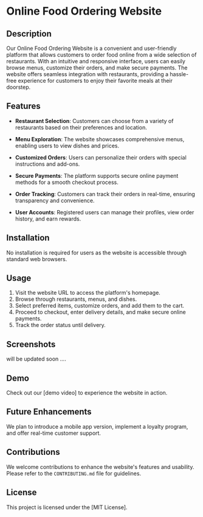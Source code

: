 # Online Food Ordering Website

## Description

Our Online Food Ordering Website is a convenient and user-friendly platform that allows customers to order food online from a wide selection of restaurants. With an intuitive and responsive interface, users can easily browse menus, customize their orders, and make secure payments. The website offers seamless integration with restaurants, providing a hassle-free experience for customers to enjoy their favorite meals at their doorstep.

## Features

- **Restaurant Selection**: Customers can choose from a variety of restaurants based on their preferences and location.

- **Menu Exploration**: The website showcases comprehensive menus, enabling users to view dishes and prices.

- **Customized Orders**: Users can personalize their orders with special instructions and add-ons.

- **Secure Payments**: The platform supports secure online payment methods for a smooth checkout process.

- **Order Tracking**: Customers can track their orders in real-time, ensuring transparency and convenience.

- **User Accounts**: Registered users can manage their profiles, view order history, and earn rewards.

## Installation

No installation is required for users as the website is accessible through standard web browsers.

## Usage

1. Visit the website URL to access the platform's homepage.
2. Browse through restaurants, menus, and dishes.
3. Select preferred items, customize orders, and add them to the cart.
4. Proceed to checkout, enter delivery details, and make secure online payments.
5. Track the order status until delivery.

## Screenshots

will be updated soon ....

## Demo

Check out our [demo video] to experience the website in action.

## Future Enhancements

We plan to introduce a mobile app version, implement a loyalty program, and offer real-time customer support.

## Contributions

We welcome contributions to enhance the website's features and usability. Please refer to the `CONTRIBUTING.md` file for guidelines.

## License

This project is licensed under the [MIT License].
